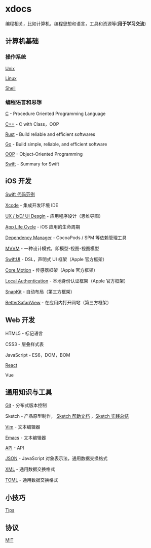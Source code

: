 # xdocs

编程相关，比如计算机，编程思想和语言，工具和资源等(**用于学习交流**)



## 计算机基础

### 操作系统

[Unix](os/unix.md)	

[Linux](os/linux.md)	

[Shell](os/shell.md) 

### 编程语言和思想

[C](c/C语言由源代码生成可执行文件的过程.md) - Procedure Oriented Programming Language

[C++](cpp/cpp.md) - C with Class，OOP

[Rust](rust/rust.md)  - Build reliable and efficient softwares

[Go](golang/golang.md) - Build simple, reliable, and efficient software

[OOP](general/oop.md) - Object-Oriented Programming

[Swift](swift/swift_zh.md) - Summary for Swift





## iOS 开发

[Swift 代码范例](swift/code.md)

[Xcode](swift/xcode.md) - 集成开发环境 IDE

[UX / IxD/ UI Desgin](images/APPDesign.png) - 应用程序设计（思维导图）

[App Life Cycle](swift/appLifeCycle.md)	- iOS 应用的生命周期

[Dependency Manager](swift/dependencyManager.md)	- CocoaPods / SPM 等依赖管理工具

[MVVM](swift/mvvm.md) - 一种设计模式，即模型-视图-视图模型

[SwiftUI](swift/swiftui.md)	- DSL，声明式 UI 框架（Apple 官方框架）

[Core Motion](swift/cm.md) - 传感器框架（Apple 官方框架）

[Local Authentication](la.md) - 本地身份认证框架（Apple 官方框架）

[SnapKit](swift/snapkit.md) - 自动布局（第三方框架）

[BetterSafariView](swift/BetterSafariView.md) - 在应用内打开网站（第三方框架）



## Web 开发

HTML5 - 标记语言

CSS3 - 层叠样式表

JavaScript - ES6，DOM，BOM

[React](web/react.md)

Vue



## 通用知识与工具

[Git](general/git.md) - 分布式版本控制

Sketch - 产品原型制作， [Sketch 帮助文档](https://www.sketch.com/docs/) ，[Sketch 实践总结](general/sketch.md)

[Vim](general/vim.md) - 文本编辑器

[Emacs](general/emacs.md) - 文本编辑器

[API](general/api.md) - API

[JSON](general/json.md) - JavaScript 对象表示法，通用数据交换格式

[XML](general/xml.md) - 通用数据交换格式

[TOML](general/toml.md)	- 通用数据交换格式



## 小技巧

[Tips](tips/tips.md)



## 协议

[MIT](LICENSE)

